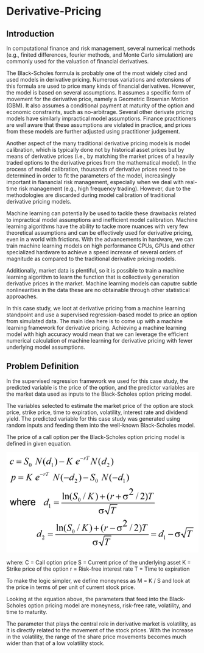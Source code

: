 # Derivative-Pricing

## Introduction
In computational finance and risk management, several numerical methods (e.g., finited differences, fourier methods, and Monte Carlo simulation) are commonly used for the valuation of financial derivatives.

The Black-Scholes formula is probably one of the most widely cited and used models in derivative pricing. Numerous variations and extensions of this formula are used to price many kinds of financial derivatives. However, the model is based on several assumptions. It assumes a specific form of movement for the derivative price, namely a Geometric Brownian Motion (GBM). It also assumes a conditional payment at maturity of the option and economic constraints, such as no-arbitrage. Several other derivate pricing models have similarly impractical model assumptions. Finance practitioners are well aware that these assumptions are violated in practice, and prices from these models are further adjusted using practitioner judgement.

Another aspect of the many traditional derivative pricing models is model calibration, which is typically done not by historical asset prices but by means of derivative prices (i.e., by matching the market prices of a heavily traded options to the derivative prices from the mathematical model). In the process of model calibration, thousands of derivative prices need to be determined in order to fit the parameters of the model, increasingly important in fianancial risk management, especially when we deal with real-time risk management (e.g., high frequency trading). However, due to the methodologies are discarded during model calibration of traditional derivative pricing models.

Machine learning can potentially be used to tackle these drawbacks related to impractical model assumptions and inefficient model calibration. Machine learning algorithms have the ability to tacke more nuances with very few theoretical assumptions and can be effectively used for derivative pricing, even in a world with frictions. With the advancements in hardware, we can train machine learning models on high performance CPUs, GPUs and other specialized hardware to achieve a speed increase of several orders of magnitude as compared to the traditional derivative pricing models.

Additionally, market data is plentiful, so it is possible to train a machine learning algorithm to learn the function that is collectively generation derivative prices in the market. Machine learning models can caputre subtle nonlinearities in the data these are no obtainable through other statistical approaches.

In this case study, we loot at derivative pricing from a machine learning standpoint and use a supervised regression-based model to price an option from simulated data. The main idea here is to come up with a machine learning framework for derivative pricing. Achieving a machine learning model with high accuracy would mean that we can leverage the efficient numerical calculation of machine learning for derivative pricing with fewer underlying model assumptions.

## Problem Definition

In the supervised regression framework we used for this case study, the predicted variable is the price of the option, and the predictor variables are the market data used as inputs to the Black-Scholes option pricing model.

The variables selected to estimate the market price of the option are stock price, strike price, time to expiration, volatility, interest rate and dividend yield. The predicted variable for this case study was generated using random inputs and feeding them into the well-known Black-Scholes model.

The price of a call option per the Black-Scholes option pricing model is defined in given equation.

<p align="center">
<img src='call option.png'/>
</p>

where: 
C = Call option price
S = Current price of the underlying asset
K = Strike price of the option
r = Risk-free interest rate
T = Time to expiration

To make the logic simpler, we define moneyness as M = K / S and look at the price in terms of per unit of current stock price.

Looking at the equation above, the parameters that feed into the Black-Scholes option pricing model are moneyness, risk-free rate, volatility, and time to maturity.

The parameter that plays the central role in derivative market is volatility, as it is directly related to the movement of the stock prices. With the increase in the volatility, the range of the share price movements becomes much wider than that of a low volatility stock.
